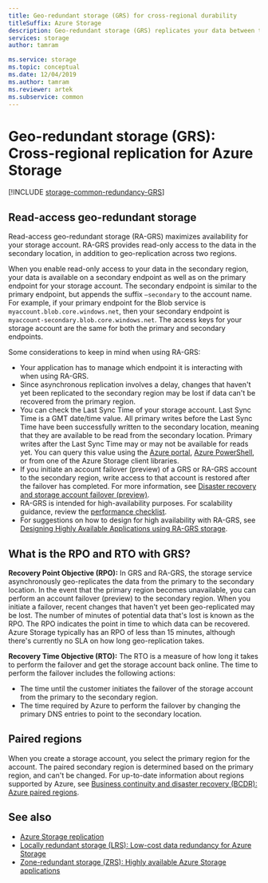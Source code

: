 ```yaml
---
title: Geo-redundant storage (GRS) for cross-regional durability
titleSuffix: Azure Storage
description: Geo-redundant storage (GRS) replicates your data between two regions that are hundreds of miles apart. GRS protects against hardware failures in the datacenter as well as regional disasters.
services: storage
author: tamram

ms.service: storage
ms.topic: conceptual
ms.date: 12/04/2019
ms.author: tamram
ms.reviewer: artek
ms.subservice: common
---
```


# Geo-redundant storage (GRS): Cross-regional replication for Azure Storage

[!INCLUDE [storage-common-redundancy-GRS](../../../includes/storage-common-redundancy-grs.md)]

## Read-access geo-redundant storage

Read-access geo-redundant storage (RA-GRS) maximizes availability for your storage account. RA-GRS provides read-only access to the data in the secondary location, in addition to geo-replication across two regions.

When you enable read-only access to your data in the secondary region, your data is available on a secondary endpoint as well as on the primary endpoint for your storage account. The secondary endpoint is similar to the primary endpoint, but appends the suffix `–secondary` to the account name. For example, if your primary endpoint for the Blob service is `myaccount.blob.core.windows.net`, then your secondary endpoint is `myaccount-secondary.blob.core.windows.net`. The access keys for your storage account are the same for both the primary and secondary endpoints.

Some considerations to keep in mind when using RA-GRS:

- Your application has to manage which endpoint it is interacting with when using RA-GRS.
- Since asynchronous replication involves a delay, changes that haven't yet been replicated to the secondary region may be lost if data can't be recovered from the primary region.
- You can check the Last Sync Time of your storage account. Last Sync Time is a GMT date/time value. All primary writes before the Last Sync Time have been successfully written to the secondary location, meaning that they are available to be read from the secondary location. Primary writes after the Last Sync Time may or may not be available for reads yet. You can query this value using the [Azure portal](https://portal.azure.com/), [Azure PowerShell](storage-powershell-guide-full.md), or from one of the Azure Storage client libraries.
- If you initiate an account failover (preview) of a GRS or RA-GRS account to the secondary region, write access to that account is restored after the failover has completed. For more information, see [Disaster recovery and storage account failover (preview)](storage-disaster-recovery-guidance.md).
- RA-GRS is intended for high-availability purposes. For scalability guidance, review the [performance checklist](storage-performance-checklist.md).
- For suggestions on how to design for high availability with RA-GRS, see [Designing Highly Available Applications using RA-GRS storage](storage-designing-ha-apps-with-ragrs.md).

## What is the RPO and RTO with GRS?

**Recovery Point Objective (RPO):** In GRS and RA-GRS, the storage service asynchronously geo-replicates the data from the primary to the secondary location. In the event that the primary region becomes unavailable, you can perform an account failover (preview) to the secondary region. When you initiate a failover, recent changes that haven't yet been geo-replicated may be lost. The number of minutes of potential data that's lost is known as the RPO. The RPO indicates the point in time to which data can be recovered. Azure Storage typically has an RPO of less than 15 minutes, although there's currently no SLA on how long geo-replication takes.

**Recovery Time Objective (RTO):** The RTO is a measure of how long it takes to perform the failover and get the storage account back online. The time to perform the failover includes the following actions:

- The time until the customer initiates the failover of the storage account from the primary to the secondary region.
- The time required by Azure to perform the failover by changing the primary DNS entries to point to the secondary location.

## Paired regions

When you create a storage account, you select the primary region for the account. The paired secondary region is determined based on the primary region, and can't be changed. For up-to-date information about regions supported by Azure, see [Business continuity and disaster recovery (BCDR): Azure paired regions](../../best-practices-availability-paired-regions.md).

## See also

- [Azure Storage replication](storage-redundancy.md)
- [Locally redundant storage (LRS): Low-cost data redundancy for Azure Storage](storage-redundancy-lrs.md)
- [Zone-redundant storage (ZRS): Highly available Azure Storage applications](storage-redundancy-zrs.md)
